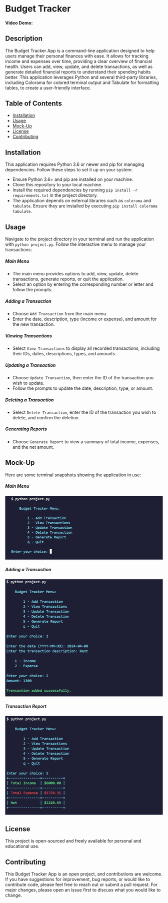 # Budget Tracker

#### Video Demo:

## Description

The Budget Tracker App is a command-line application designed to help users manage their personal finances with ease. It allows for tracking income and expenses over time, providing a clear overview of financial health. Users can add, view, update, and delete transactions, as well as generate detailed financial reports to understand their spending habits better. This application leverages Python and several third-party libraries, including Colorama for colored terminal output and Tabulate for formatting tables, to create a user-friendly interface.

## Table of Contents

- [Installation](#installation)
- [Usage](#usage)
- [Mock-Up](#mock-up)
- [License](#license)
- [Contributing](#contributing)

## Installation

This application requires Python 3.6 or newer and pip for managing dependencies. Follow these steps to set it up on your system:

- Ensure Python 3.6+ and pip are installed on your machine.
- Clone this repository to your local machine.
- Install the required dependencies by running `pip install -r requirements.txt` in the project directory.
- The application depends on external libraries such as `colorama` and `tabulate`. Ensure they are installed by executing 
`pip install colorama tabulate`.

## Usage

Navigate to the project directory in your terminal and run the application with `python project.py`. Follow the interactive menu to manage your transactions:

##### Main Menu

- The main menu provides options to add, view, update, delete transactions, generate reports, or quit the application.
- Select an option by entering the corresponding number or letter and follow the prompts.

##### Adding a Transaction

- Choose `Add Transaction` from the main menu.
- Enter the date, description, type (income or expense), and amount for the new transaction.

##### Viewing Transactions

- Select `View Transactions` to display all recorded transactions, including their IDs, dates, descriptions, types, and amounts.

##### Updating a Transaction

- Choose `Update Transaction`, then enter the ID of the transaction you wish to update.
- Follow the prompts to update the date, description, type, or amount.

##### Deleting a Transaction

- Select `Delete Transaction`, enter the ID of the transaction you wish to delete, and confirm the deletion.

##### Generating Reports

- Choose `Generate Report` to view a summary of total income, expenses, and the net amount.

## Mock-Up

Here are some terminal snapshots showing the application in use:

##### Main Menu

![Main Menu](./assets/main_menu.png)

##### Adding a Transaction

![Adding a Transaction](./assets/add_transaction.png)

##### Transaction Report

![Transaction Report](./assets/transaction_report.png)

## License

This project is open-sourced and freely available for personal and educational use.

## Contributing

This Budget Tracker App is an open project, and contributions are welcome. If you have suggestions for improvement, bug reports, or would like to contribute code, please feel free to reach out or submit a pull request. For major changes, please open an issue first to discuss what you would like to change.
